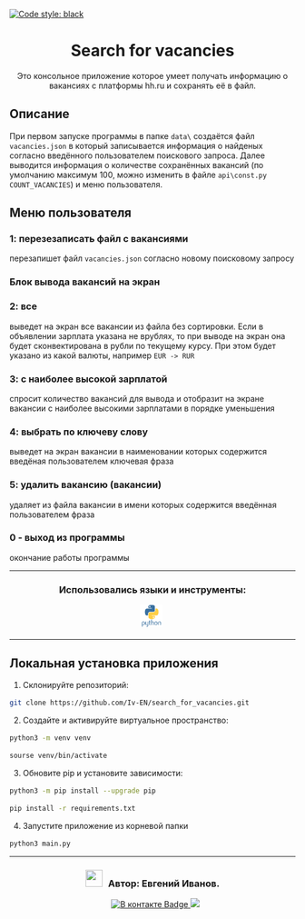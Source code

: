 [![Code style: black](https://img.shields.io/badge/code%20style-black-000000.svg)](https://github.com/psf/black)

<div align="center">
    <h1>Search for vacancies</h1> 
    <p>
    Это консольное приложение которое умеет получать информацию о вакансиях с платформы hh.ru и сохранять её в файл.
    </p>
</div>

## Описание
При первом запуске программы в папке `data\` создаётся файл `vacancies.json` в который записывается информация о найденых согласно введённого пользователем поискового запроса. Далее выводится информация о количестве сохранённых вакансий (по умолчанию максимум 100, можно изменить в файле `api\const.py` `COUNT_VACANCIES`) и меню пользователя.

## Меню пользователя

### 1: перезезаписать файл с вакансиями
перезапишет файл `vacancies.json` согласно новому поисковому запросу

### Блок вывода вакансий на экран
### 2: все
выведет на экран все вакансии из файла без сортировки. Если в объявлении зарплата указана не врублях, то при выводе на экран она будет сконвектирована в рубли по текущему курсу. При этом будет указано из какой валюты, например `EUR -> RUR`
### 3: с наиболее высокой зарплатой
спросит количество вакансий для вывода и отобразит на экране вакансии с наиболее высокими зарплатами в порядке уменьшения
### 4: выбрать по ключеву слову
выведет на экран вакансии в наименовании которых содержится введёная пользователем ключевая фраза
### 5: удалить вакансию (вакансии)
удаляет из файла вакансии в имени которых содержится введённая пользователем фраза
### 0 - выход из программы
окончание работы программы
___

<div align="center">
    <h3 align="center">
        <p>Использовались языки и инструменты:</p>
        <div>
            <img src="https://github.com/devicons/devicon/blob/master/icons/python/python-original-wordmark.svg" title="Python" alt="Python" width="40" height="40"/>&nbsp;
        </div>
    </h3>
</div>

___

## Локальная установка приложения
1. Склонируйте репозиторий:
```bash
git clone https://github.com/Iv-EN/search_for_vacancies.git
```
2.  Создайте и активируйте виртуальное пространство:
```bash
python3 -m venv venv
```
```bash
sourse venv/bin/activate
```
3. Обновите pip и установите зависимости:
```bash
python3 -m pip install --upgrade pip
```
```bash
pip install -r requirements.txt
```
4. Запустите приложение из корневой папки
```bash
python3 main.py
```
___

<h3 align="center">
    <p><img src="https://media.giphy.com/media/iY8CRBdQXODJSCERIr/giphy.gif" width="30" height="30" style="margin-right: 10px;">Автор: Евгений Иванов. </p>
</h3>
<p align="center">

 <div align="center"  class="icons-social" style="margin-left: 10px;">
        <a href="https://vk.com/engenivanov" target="blank" rel="noopener noreferrer">
      <img src="https://img.shields.io/badge/%D0%92%20%D0%BA%D0%BE%D0%BD%D1%82%D0%B0%D0%BA%D1%82%D0%B5-blue?style=for-the-badge&logo=VK&logoColor=white" alt="В контакте Badge"/>
    </a>
    <a href="https://t.me/IvENauto" target="blank" rel="noopener noreferrer">
    <img src="https://img.shields.io/badge/Telegram-2CA5E0?style=for-the-badge&logo=telegram&logoColor=white"/>
    </a>
  </div>
</p>